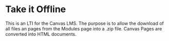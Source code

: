 # Take it Offline

This is an LTI for the Canvas LMS. The purpose is to allow the download of all files an pages from the Modules page into a .zip file. Canvas Pages are converted into HTML documents.
